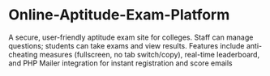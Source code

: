 # Online-Aptitude-Exam-Platform
A secure, user-friendly aptitude exam site for colleges. Staff can manage questions; students can take exams and view results. Features include anti-cheating measures (fullscreen, no tab switch/copy), real-time leaderboard, and PHP Mailer integration for instant registration and score emails
